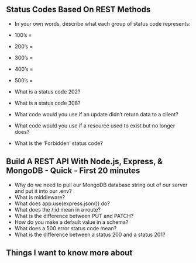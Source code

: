 ## Status Codes Based On REST Methods

- In your own words, describe what each group of status code represents:

- 100’s =
- 200’s =
- 300’s =
- 400’s =
- 500’s =
- What is a status code 202?
- What is a status code 308?
- What code would you use if an update didn’t return data to a client?
- What code would you use if a resource used to exist but no longer does?
- What is the ‘Forbidden’ status code?

## Build A REST API With Node.js, Express, & MongoDB - Quick - First 20 minutes

- Why do we need to pull our MongoDB database string out of our server and put it into our .env?
- What is middleware?
- What does app.use(express.json()) do?
- What does the /:id mean in a route?
- What is the difference between PUT and PATCH?
- How do you make a default value in a schema?
- What does a 500 error status code mean?
- What is the difference between a status 200 and a status 201?

## Things I want to know more about
